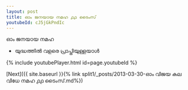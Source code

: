 ```yaml
---
layout: post
title: ഓം ജനയായ നമഹ ൧൧ ടൈംസ്
youtubeId: cJ5jGkPndIc
---
```

 
 
 ഓം ജനയായ നമഹ 
 
 -  യുദ്ധത്തിൽ വളരെ പ്രാപ്തിയുള്ളയാൾ 
 
  
 
  
 
 
 
 
 
 


{% include youtubePlayer.html id=page.youtubeId %}
 
[Next]({{ site.baseurl }}{% link  split1/_posts/2013-03-30-ഓം വിജയ കല വിധേ നമഹ ൧൧ ടൈംസ്.md%})
 
